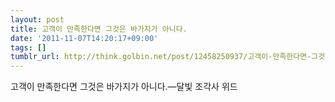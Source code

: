 ```yaml
---
layout: post
title: 고객이 만족한다면 그것은 바가지가 아니다.
date: '2011-11-07T14:20:17+09:00'
tags: []
tumblr_url: http://think.golbin.net/post/12458250937/고객이-만족한다면-그것은-바가지가-아니다
---
```

고객이 만족한다면 그것은 바가지가 아니다.—달빛 조각사 위드
